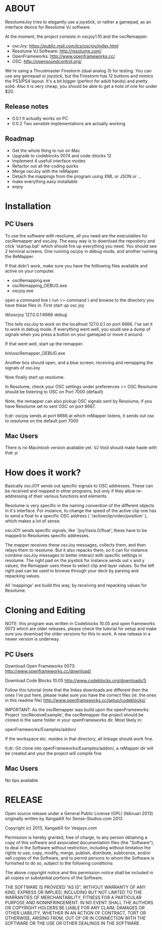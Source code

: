 ABOUT
=====

ResolumeJoy tries to elegantly use a joystick, or rather a gamepad, as an 
interface device for Resolume VJ software.

At the moment, the project consists in oscjoy1.10 and the oscRemapper.

- oscJoy: https://public.msli.com/lcs/oscjoy/index.html
- Resolume VJ Software: http://resolume.com/
- OpenFrameworks: http://www.openframeworks.cc/
- OSC: http://opensoundcontrol.org/

We're using a Thrustmaster Firestorm (dual analog 3) for testing. You can use
any gemepad or joystick, but the Firestorm has 12 buttons and mimics the
PS3/PS4 layout. It's a bit bigger (perfect for adult hands) and pretty solid.
Also it is very cheap, you should be able to get a hold of one for under $20.


Release notes
-------------
 - 0.0.1 It actually works on PC
 - 0.0.2 Two sensible implementations are actually working


Roadmap
-------
 - Get the whole thing to run on Mac
 - Upgrade to codeblocks 0074 and code::blocks 12
 - Implement 4 usefull interface modes
 - Refactor out all the coding quirks
 - Merge oscJoy with the reMapper
 - Detach the mappings from the program using XML or JSON or ...
 - make everything easy installable
 - enjoy


Installation
============

PC Users
--------

To use the software with resolume, all you need are the executables for 
oscRemapper and oscJoy. The easy way is to download the repository and click
'startup.bat' which should fire up everything you need. You should see 2
terminal screens. One running oscjoy in debug mode, and another running the 
ReMapper.

If that didn't work, make sure you have the folllowing files available and 
active on your computer.

- oscRemapping.exe
- oscRemapping_DEBUG.exe
- oscjoy.exe

open a command line ( run >> command ) and browse to the directory you have
these files in. First start up osc joy

lib\oscjoy 127.0.0.1:6666 debug

This tells oscJoy to work on the localhost 127.0.0.1 on port 6666. I've set it 
to work in debug mode. If everything went well, you sould see a dump of signals
when you press a button on your gamepad or move it around.

If that went well, start up the remapper.

bin\oscRemapper_DEBUG.exe

Another box should open, and a blue screen; receiving and remapping the signals
of oscJoy

Now finally start up resolume.

In Resolume, check your OSC settings under preferences >> OSC
Resolume should be listening to OSC on Port 7000 (default)

Note, the remapper can also pickup OSC signals sent by Resolume, if you have
Resolume set to sent OSC on port 6667.

tl;dr:
oscjoy sends at port 6666 at which reMapper listens, it sends out osc to 
resolume on the default port 7000


Mac Users
---------

There is no Macintosh version available yet.
VJ Void should make haste with that :p


How does it work?
=================

Basically oscJOY sends out specific signals to OSC addresses. These can be
received and mapped in other programs, but only if they allow re-addressing of
their various functions and elements.

Resolume is very specific in the naming convention of the different objects in
it's interface. For instance, to change the speed of the active clip one has to
send a float to a specific OSC address ( '/activeclip/video/position' ), which 
makes a lot of sense.

oscJOY sends specific signals, like '/joy1/axis.0/float', these have to be
mapped to Resolumes specific addresses. 

The mapper receives these oscJoy messages, collects them, and then relays them
to resolume. But it also repacks them, so it can for instance combine oscJoy
messages to better interact with specific settings in resolume.
The right pad on the joystick for instance sends out x and y values, the Remapper
uses these to select clip and layer values. So the left right pad can be used
to browse through your deck by parsing and repacking values.

All 'mappings' are build this way, by receiving and repacking values for 
Resolume.


Cloning and Editing
===================

NOTE: this program was written in Codeblocks 10.05 and open frameworks 0073
which are older releases, please check the tutorial for setup and make sure 
you download the older versions for this to work. A new release in a newer
version is underway.


PC Users
--------

Download Open Frameworks 0073:
http://www.openframeworks.cc/download/

Download Code Blocks 10.05
http://www.codeblocks.org/downloads/5

Follow this tutorial (note that the linkes downloads are different then the ones
I've put here, please make sure you have the correct files (ie. the ones in this
readme file)
http://www.openframeworks.cc/setup/codeblocks/

IMPORTANT: As the oscRemapper was build upon the openFrameworks Project 
'oscReceiveExample', the oscRemapper the project should be cloned in the same
folder in your openFrameworks dir. Most likely in: 
  
  openFrameworks/Examples/addon/ 

If the workspace etc. resides in that directory, all linkage should work fine.

tl;dr:
Git clone into openFrameworks/Examples/addon/, a reMapper dir will be created
and your the project will compile fine


Mac Users
---------

No tips available


RELEASE
=======

Open source release under a General Public License (GPL) (februari 2013)
originally written by XangadiX for Sense-Studios.com 2013

Copyright (c) 2013, XangadiX for Veejays.com

Permission is hereby granted, free of charge, to any person obtaining a copy of this software and associated documentation files (the "Software"), to deal in the Software without restriction, including without limitation the rights to use, copy, modify, merge, publish, distribute, sublicense, and/or sell copies of the Software, and to permit persons to whom the Software is furnished to do so, subject to the following conditions:

The above copyright notice and this permission notice shall be included in all copies or substantial portions of the Software.

THE SOFTWARE IS PROVIDED "AS IS", WITHOUT WARRANTY OF ANY KIND, EXPRESS OR IMPLIED, INCLUDING BUT NOT LIMITED TO THE WARRANTIES OF MERCHANTABILITY, FITNESS FOR A PARTICULAR PURPOSE AND NONINFRINGEMENT. IN NO EVENT SHALL THE AUTHORS OR COPYRIGHT HOLDERS BE LIABLE FOR ANY CLAIM, DAMAGES OR OTHER LIABILITY, WHETHER IN AN ACTION OF CONTRACT, TORT OR OTHERWISE, ARISING FROM, OUT OF OR IN CONNECTION WITH THE SOFTWARE OR THE USE OR OTHER DEALINGS IN THE SOFTWARE.
